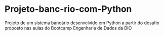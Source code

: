 # Projeto-banc-rio-com-Python
Projeto de um sistema bancário desenvolvido em Python a partir do desafio proposto nas aulas do Bootcamp Engenharia de Dados da DIO
